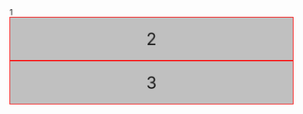 <!DOCTYPE html>
<html lang="en">
<head>
    <meta charset="UTF-8">
    <meta name="viewport" content="width=device-width , initial-scale=1.0">
    <title>CSS grid 2</title>
</head>
<style>

    .grid-container{
        display: grid;
        grid-template-columns: auto auto auto;
        background-color: aqua;
        padding: 10px;
        grid-template-areas: "b a a" "b c c";

    }
    .grid-item{
        background-color: silver;
        padding: 20px;
        border: 1px solid red;
        font-size: 30px;
        text-align: center;
    }
    #item1{
        grid-area: a;
    }
    #item2{
        grid-area: b;
    }
    #item3{
        grid-area: c;
    }
</style>
<body>
    <div class="grid-container"
        <div class="grid-item" id="item1">1</div>
        <div class="grid-item" id="item2">2</div>
        <div class="grid-item" id="item3">3</div>

</body>
</html>
